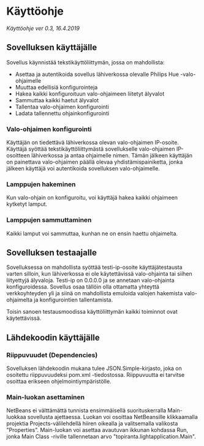 # Käyttöohje

*Käyttöohje ver 0.3, 16.4.2019*

## Sovelluksen käyttäjälle

Sovellus käynnistää tekstikäyttöliittymän, jossa on mahdollista:

* Asettaa ja autentikoida sovellus lähiverkossa olevalle Philips Hue -valo-ohjaimelle
* Muuttaa edellisiä konfigurointeja
* Hakea kaikki konfiguroituun valo-ohjaimeen liitetyt älyvalot
* Sammuttaa kaikki haetut älyvalot
* Tallentaa valo-ohjaimen konfigurointi
* Ladata tallennettu ohjainkonfigurointi

### Valo-ohjaimen konfigurointi

Käyttäjän on tiedettävä lähiverkossa olevan valo-ohjaimen IP-osoite. Käyttäjä syöttää tekstikäyttöliittymästä sovellukselle valo-ohjaimen IP-osoitteen lähiverkossa ja antaa ohjaimelle nimen. Tämän jälkeen käyttäjän on painettava valo-ohjaimen päällä olevaa yhdistämispainiketta, jonka jälkeen käyttäjä voi autentikoida sovelluksen valo-ohjaimelle.

### Lamppujen hakeminen

Kun valo-ohjain on konfiguroitu, voi käyttäjä hakea kaikki ohjaimeen kytketyt lamput.

### Lamppujen sammuttaminen

Kaikki lamput voi sammuttaa, kunhan ne on ensin haettu ohjaimelta.

## Sovelluksen testaajalle

Sovelluksessa on mahdollista syöttää testi-ip-osoite käyttäjätestausta varten silloin, kun lähiverkossa ei ole käytettävissä valo-ohjainta tai siihen liityettyjä älyvaloja. Testi-ip on 0.0.0.0 ja se annetaan valo-ohjainta konfiguroidessa. Sovellus osaa tällöin olla ottamatta yhteyttä verkkoyhteyden yli ja siinä on mahdollista emuloida valojen hakemista valo-ohjaimelta ja konfigurointien tallentamista.

Toisin sanoen testausmoodissa käyttöliittymän kaikki toiminnot ovat käytettävissä.

## Lähdekoodin käyttäjälle

### Riippuvuudet (Dependencies)

Sovelluksen lähdekoodin mukana tulee JSON.Simple-kirjasto, joka on osoitettu riippuvuudeksi pom.xml -tiedostossa. Riippuvuutta ei tarvitse osoittaa erikseen ohjelmointiympäristölle.

### Main-luokan asettaminen

NetBeans ei välttämättä tunnista ensimmäisellä suorituskerralla Main-luokkaa sovellusta ajettaessa. Luokan voi osoittaa NetBeansille klikkaamalla projektia Projects-välilehdellä hiiren oikealla ja valitsemalla valikosta "Properties". Main-luokan voi asettaa avautuvan ikkunan kohdassa Run, jonka Main Class -riville tallennetaan arvo "topiranta.lightapplication.Main".

